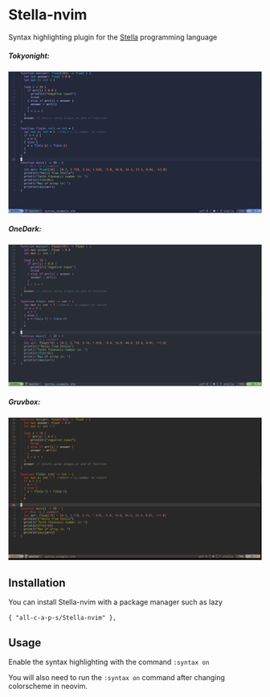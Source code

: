 # Stella-nvim

Syntax highlighting plugin for the [Stella](https://github.com/all-c-a-p-s/Stella) programming language

##### Tokyonight:
![Demo 1](demo1.PNG)

##### OneDark:
![Demo 2](demo2.PNG)

##### Gruvbox:
![Demo 3](demo3.PNG)

## Installation

You can install Stella-nvim with a package manager such as lazy 

```
{ "all-c-a-p-s/Stella-nvim" },
```

## Usage

Enable the syntax highlighting with the command ```:syntax on```

You will also need to run the ```:syntax on``` command after changing colorscheme in neovim.
